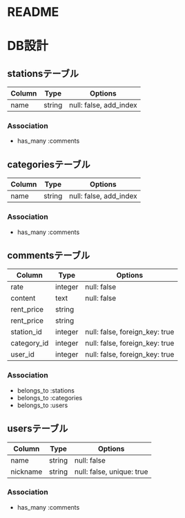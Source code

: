# README

# DB設計

## stationsテーブル
|Column|Type|Options|
|------|----|-------|
|name|string|null: false, add_index|

### Association
- has_many :comments


## categoriesテーブル
|Column|Type|Options|
|------|----|-------|
|name|string|null: false, add_index|

### Association
- has_many :comments


## commentsテーブル
|Column|Type|Options|
|------|----|-------|
|rate|integer|null: false|
|content|text|null: false|
|rent_price|string|
|rent_price|string|
|station_id|integer|null: false, foreign_key: true|
|category_id|integer|null: false, foreign_key: true|
|user_id|integer|null: false, foreign_key: true|

### Association
- belongs_to :stations
- belongs_to :categories
- belongs_to :users


## usersテーブル
|Column|Type|Options|
|------|----|-------|
|name|string|null: false|
|nickname|string|null: false, unique: true|

### Association
- has_many :comments
